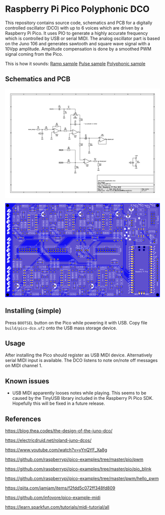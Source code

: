 # Raspberry Pi Pico Polyphonic DCO

This repository contains source code, schematics and PCB for a digitally controlled oscillator (DCO) with up to 6 voices which are driven by a Raspberry Pi Pico. It uses PIO to generate a highly accurate frequency which is controlled by USB or serial MIDI. The analog oscillator part is based on the Juno 106 and generates sawtooth and square wave signal with a 10Vpp amplitude. Amplitude compensation is done by a smoothed PWM signal coming from the Pico.

This is how it sounds: [Ramp sample](https://soundcloud.com/polykit/pico-dco-ramp) [Pulse sample](https://soundcloud.com/polykit/pico-dco-pulse) [Polyphonic sample](https://soundcloud.com/polykit/pico-dco-polyphonic)

## Schematics and PCB

![Raspberry Pi Pico DCO](pico-dco.png)

![Raspberry Pi Pico DCO PCB](pico-dco-pcb.png)

## Installing (simple)

Press `BOOTSEL` button on the Pico while powering it with USB. Copy file `build/pico-dco.uf2` onto the USB mass storage device.

## Usage

After installing the Pico should register as USB MIDI device. Alternatively serial MIDI input is available. The DCO listens to note on/note off messages on MIDI channel 1.

## Known issues

- USB MIDI apparently looses notes while playing. This seems to be caused by the TinyUSB library included in the Raspberry Pi Pico SDK. Hopefully this will be fixed in a future release.

## References

https://blog.thea.codes/the-design-of-the-juno-dco/

https://electricdruid.net/roland-juno-dcos/

https://www.youtube.com/watch?v=yYnQYF_Xa8g

https://github.com/raspberrypi/pico-examples/tree/master/pio/pwm

https://github.com/raspberrypi/pico-examples/tree/master/pio/pio_blink

https://github.com/raspberrypi/pico-examples/tree/master/pwm/hello_pwm

https://qiita.com/jamjam/items/f2fdd5c072ff348fd809

https://github.com/infovore/pico-example-midi

https://learn.sparkfun.com/tutorials/midi-tutorial/all
